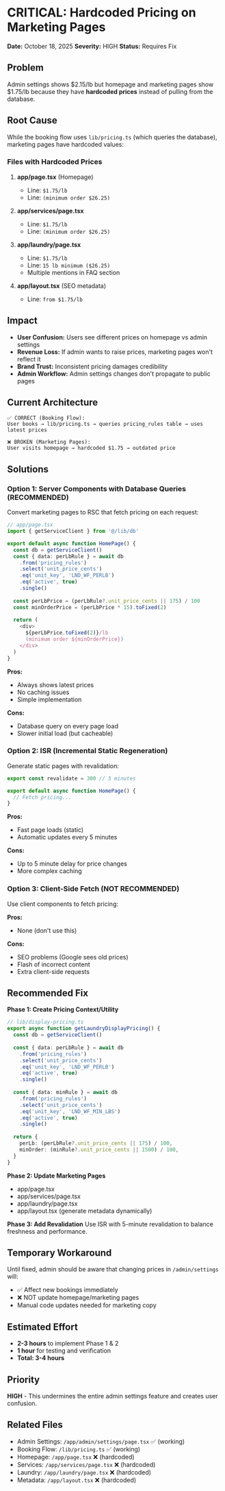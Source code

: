 # CRITICAL: Hardcoded Pricing on Marketing Pages

**Date:** October 18, 2025
**Severity:** HIGH
**Status:** Requires Fix

## Problem

Admin settings shows $2.15/lb but homepage and marketing pages show $1.75/lb because they have **hardcoded prices** instead of pulling from the database.

## Root Cause

While the booking flow uses `lib/pricing.ts` (which queries the database), marketing pages have hardcoded values:

### Files with Hardcoded Prices

1. **app/page.tsx** (Homepage)
   - Line: `$1.75/lb`
   - Line: `(minimum order $26.25)`

2. **app/services/page.tsx**
   - Line: `$1.75/lb`
   - Line: `(minimum order $26.25)`

3. **app/laundry/page.tsx**
   - Line: `$1.75/lb`  
   - Line: `15 lb minimum ($26.25)`
   - Multiple mentions in FAQ section

4. **app/layout.tsx** (SEO metadata)
   - Line: `from $1.75/lb`

## Impact

- **User Confusion:** Users see different prices on homepage vs admin settings
- **Revenue Loss:** If admin wants to raise prices, marketing pages won't reflect it
- **Brand Trust:** Inconsistent pricing damages credibility
- **Admin Workflow:** Admin settings changes don't propagate to public pages

## Current Architecture

```
✅ CORRECT (Booking Flow):
User books → lib/pricing.ts → queries pricing_rules table → uses latest prices

❌ BROKEN (Marketing Pages):
User visits homepage → hardcoded $1.75 → outdated price
```

## Solutions

### Option 1: Server Components with Database Queries (RECOMMENDED)
Convert marketing pages to RSC that fetch pricing on each request:

```typescript
// app/page.tsx
import { getServiceClient } from '@/lib/db'

export default async function HomePage() {
  const db = getServiceClient()
  const { data: perLbRule } = await db
    .from('pricing_rules')
    .select('unit_price_cents')
    .eq('unit_key', 'LND_WF_PERLB')
    .eq('active', true)
    .single()
  
  const perLbPrice = (perLbRule?.unit_price_cents || 175) / 100
  const minOrderPrice = (perLbPrice * 15).toFixed(2)
  
  return (
    <div>
      ${perLbPrice.toFixed(2)}/lb
      (minimum order ${minOrderPrice})
    </div>
  )
}
```

**Pros:**
- Always shows latest prices
- No caching issues
- Simple implementation

**Cons:**
- Database query on every page load
- Slower initial load (but cacheable)

### Option 2: ISR (Incremental Static Regeneration)
Generate static pages with revalidation:

```typescript
export const revalidate = 300 // 5 minutes

export default async function HomePage() {
  // Fetch pricing...
}
```

**Pros:**
- Fast page loads (static)
- Automatic updates every 5 minutes

**Cons:**
- Up to 5 minute delay for price changes
- More complex caching

### Option 3: Client-Side Fetch (NOT RECOMMENDED)
Use client components to fetch pricing:

**Pros:**
- None (don't use this)

**Cons:**
- SEO problems (Google sees old prices)
- Flash of incorrect content
- Extra client-side requests

## Recommended Fix

**Phase 1: Create Pricing Context/Utility**
```typescript
// lib/display-pricing.ts
export async function getLaundryDisplayPricing() {
  const db = getServiceClient()
  
  const { data: perLbRule } = await db
    .from('pricing_rules')
    .select('unit_price_cents')
    .eq('unit_key', 'LND_WF_PERLB')
    .eq('active', true)
    .single()
    
  const { data: minRule } = await db
    .from('pricing_rules')
    .select('unit_price_cents')
    .eq('unit_key', 'LND_WF_MIN_LBS')
    .eq('active', true)
    .single()
  
  return {
    perLb: (perLbRule?.unit_price_cents || 175) / 100,
    minOrder: (minRule?.unit_price_cents || 1500) / 100,
  }
}
```

**Phase 2: Update Marketing Pages**
- app/page.tsx
- app/services/page.tsx
- app/laundry/page.tsx
- app/layout.tsx (generate metadata dynamically)

**Phase 3: Add Revalidation**
Use ISR with 5-minute revalidation to balance freshness and performance.

## Temporary Workaround

Until fixed, admin should be aware that changing prices in `/admin/settings` will:
- ✅ Affect new bookings immediately
- ❌ NOT update homepage/marketing pages
- Manual code updates needed for marketing copy

## Estimated Effort

- **2-3 hours** to implement Phase 1 & 2
- **1 hour** for testing and verification
- **Total: 3-4 hours**

## Priority

**HIGH** - This undermines the entire admin settings feature and creates user confusion.

## Related Files

- Admin Settings: `/app/admin/settings/page.tsx` ✅ (working)
- Booking Flow: `/lib/pricing.ts` ✅ (working)
- Homepage: `/app/page.tsx` ❌ (hardcoded)
- Services: `/app/services/page.tsx` ❌ (hardcoded)
- Laundry: `/app/laundry/page.tsx` ❌ (hardcoded)
- Metadata: `/app/layout.tsx` ❌ (hardcoded)
